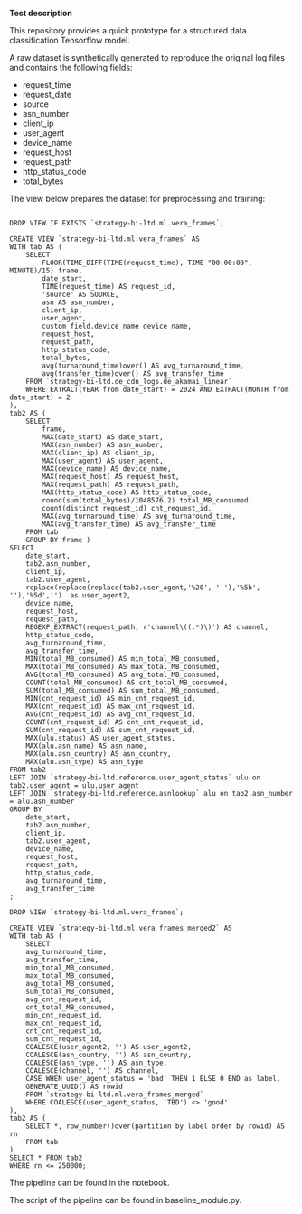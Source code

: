 **Test description**

This repository provides a quick prototype for a structured data classification Tensorflow model.  
  
A raw dataset is synthetically generated to reproduce the original log files and contains the following fields:  
- request_time  
- request_date  
- source  
- asn_number  
- client_ip  
- user_agent  
- device_name  
- request_host  
- request_path  
- http_status_code  
- total_bytes  
  
  
The view below prepares the dataset for preprocessing and training:  
  
```code

DROP VIEW IF EXISTS `strategy-bi-ltd.ml.vera_frames`;

CREATE VIEW `strategy-bi-ltd.ml.vera_frames` AS 
WITH tab AS (
	SELECT 
		FLOOR(TIME_DIFF(TIME(request_time), TIME "00:00:00", MINUTE)/15) frame,
		date_start,
		TIME(request_time) AS request_id,
		'source' AS SOURCE,
		asn AS asn_number,
		client_ip,
		user_agent,
		custom_field.device_name device_name,
		request_host,
		request_path,
		http_status_code,
		total_bytes,
		avg(turnaround_time)over() AS avg_turnaround_time,
		avg(transfer_time)over() AS avg_transfer_time
	FROM `strategy-bi-ltd.de_cdn_logs.de_akamai_linear`
	WHERE EXTRACT(YEAR from date_start) = 2024 AND EXTRACT(MONTH from date_start) = 2	
),
tab2 AS (
	SELECT 
		frame,
		MAX(date_start) AS date_start,
		MAX(asn_number) AS asn_number,
		MAX(client_ip) AS client_ip,
		MAX(user_agent) AS user_agent,
		MAX(device_name) AS device_name,
		MAX(request_host) AS request_host,
		MAX(request_path) AS request_path,
		MAX(http_status_code) AS http_status_code,
		round(sum(total_bytes)/1048576,2) total_MB_consumed,
		count(distinct request_id) cnt_request_id,
		MAX(avg_turnaround_time) AS avg_turnaround_time,
		MAX(avg_transfer_time) AS avg_transfer_time
	FROM tab
	GROUP BY frame )
SELECT 
	date_start,
	tab2.asn_number,
	client_ip,
	tab2.user_agent,
	replace(replace(replace(tab2.user_agent,'%20', ' '),'%5b', ''),'%5d','')  as user_agent2,
	device_name,
	request_host,
	request_path,
	REGEXP_EXTRACT(request_path, r'channel\((.*)\)') AS channel,
	http_status_code,
	avg_turnaround_time,
	avg_transfer_time,
	MIN(total_MB_consumed) AS min_total_MB_consumed,
	MAX(total_MB_consumed) AS max_total_MB_consumed,
	AVG(total_MB_consumed) AS avg_total_MB_consumed,
	COUNT(total_MB_consumed) AS cnt_total_MB_consumed,
	SUM(total_MB_consumed) AS sum_total_MB_consumed,
	MIN(cnt_request_id) AS min_cnt_request_id,
	MAX(cnt_request_id) AS max_cnt_request_id,
	AVG(cnt_request_id) AS avg_cnt_request_id,
	COUNT(cnt_request_id) AS cnt_cnt_request_id,
	SUM(cnt_request_id) AS sum_cnt_request_id,
	MAX(ulu.status) AS user_agent_status, 
	MAX(alu.asn_name) AS asn_name, 
	MAX(alu.asn_country) AS asn_country, 
	MAX(alu.asn_type) AS asn_type
FROM tab2
LEFT JOIN `strategy-bi-ltd.reference.user_agent_status` ulu on tab2.user_agent = ulu.user_agent
LEFT JOIN `strategy-bi-ltd.reference.asnlookup` alu on tab2.asn_number = alu.asn_number
GROUP BY 	  	
	date_start,
	tab2.asn_number,
	client_ip,
	tab2.user_agent,
	device_name,
	request_host,
	request_path,
	http_status_code,
	avg_turnaround_time,
	avg_transfer_time
;

DROP VIEW `strategy-bi-ltd.ml.vera_frames`;

CREATE VIEW `strategy-bi-ltd.ml.vera_frames_merged2` AS
WITH tab AS (
	SELECT 
	avg_turnaround_time, 
	avg_transfer_time, 
	min_total_MB_consumed, 
	max_total_MB_consumed, 
	avg_total_MB_consumed, 
	sum_total_MB_consumed, 
	avg_cnt_request_id, 
	cnt_total_MB_consumed, 
	min_cnt_request_id, 
	max_cnt_request_id, 
	cnt_cnt_request_id, 
	sum_cnt_request_id, 
	COALESCE(user_agent2, '') AS user_agent2,
	COALESCE(asn_country, '') AS asn_country,
	COALESCE(asn_type, '') AS asn_type,
	COALESCE(channel, '') AS channel,
	CASE WHEN user_agent_status = 'bad' THEN 1 ELSE 0 END as label,
	GENERATE_UUID() AS rowid
	FROM `strategy-bi-ltd.ml.vera_frames_merged`
	WHERE COALESCE(user_agent_status, 'TBD') <> 'good'
),
tab2 AS (
	SELECT *, row_number()over(partition by label order by rowid) AS rn
	FROM tab
)
SELECT * FROM tab2
WHERE rn <= 250000;

```

The pipeline can be found in the notebook.  
  
The script of the pipeline can be found in baseline_module.py.  
  

 





